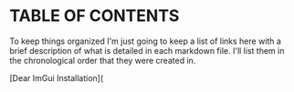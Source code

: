 # TABLE OF CONTENTS

To keep things organized I'm just going to keep a list of links here with a brief description of what is detailed in each markdown file. 
I'll list them in the chronological order that they were created in.

[Dear ImGui Installation](
